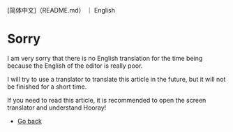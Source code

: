  [简体中文]（README.md） ｜ English

# Sorry

I am very sorry that there is no English translation for the time being because the English of the editor is really poor.

I will try to use a translator to translate this article in the future, but it will not be finished for a short time.

If you need to read this article, it is recommended to open the screen translator and understand Hooray!

- [Go back](README.md)
